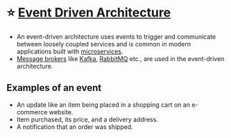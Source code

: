 
# :star: [Event Driven Architecture](https://aws.amazon.com/event-driven-architecture/)
- An event-driven architecture uses events to trigger and communicate between loosely coupled services and is common in modern applications built with [microservices](../1_MicroServices).
- [Message brokers](../4_MessageBrokers) like [Kafka](../4_MessageBrokers/Kafka.md), [RabbitMQ](../4_MessageBrokers/RabbitMQ.md) etc., are used in the event-driven architecture.

## Examples of an event
- An update like an item being placed in a shopping cart on an e-commerce website.
- Item purchased, its price, and a delivery address.
- A notification that an order was shipped.